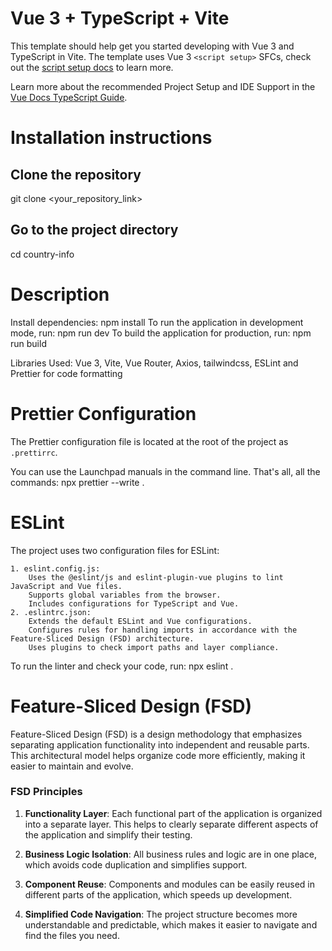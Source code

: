 # Vue 3 + TypeScript + Vite

This template should help get you started developing with Vue 3 and TypeScript in Vite. The template uses Vue 3 `<script setup>` SFCs, check out the [script setup docs](https://v3.vuejs.org/api/sfc-script-setup.html#sfc-script-setup) to learn more.

Learn more about the recommended Project Setup and IDE Support in the [Vue Docs TypeScript Guide](https://vuejs.org/guide/typescript/overview.html#project-setup).

# Installation instructions

## Clone the repository
git clone <your_repository_link>

## Go to the project directory
cd country-info

# Description

Install dependencies: npm install
To run the application in development mode, run: npm run dev
To build the application for production, run: npm run build

Libraries Used: Vue 3, Vite, Vue Router, Axios, tailwindcss, ESLint and Prettier for code formatting

# Prettier Configuration

The Prettier configuration file is located at the root of the project as  `.prettirrc`.

You can use the Launchpad manuals in the command line. That's all, all the commands: npx prettier --write .

# ESLint

The project uses two configuration files for ESLint:

    1. eslint.config.js:
        Uses the @eslint/js and eslint-plugin-vue plugins to lint JavaScript and Vue files.
        Supports global variables from the browser.
        Includes configurations for TypeScript and Vue.
    2. .eslintrc.json:
        Extends the default ESLint and Vue configurations.
        Configures rules for handling imports in accordance with the Feature-Sliced ​​Design (FSD) architecture.
        Uses plugins to check import paths and layer compliance.

To run the linter and check your code, run: npx eslint .


# Feature-Sliced ​​Design (FSD)

Feature-Sliced ​​Design (FSD) is a design methodology that emphasizes separating application functionality into independent and reusable parts. This architectural model helps organize code more efficiently, making it easier to maintain and evolve.

### FSD Principles

1. **Functionality Layer**: Each functional part of the application is organized into a separate layer. This helps to clearly separate different aspects of the application and simplify their testing.

2. **Business Logic Isolation**: All business rules and logic are in one place, which avoids code duplication and simplifies support.

3. **Component Reuse**: Components and modules can be easily reused in different parts of the application, which speeds up development.

4. **Simplified Code Navigation**: The project structure becomes more understandable and predictable, which makes it easier to navigate and find the files you need.